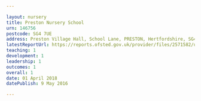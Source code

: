```yaml
---

layout: nursery
title: Preston Nursery School
urn: 146756
postcode: SG4 7UE
address: Preston Village Hall, School Lane, PRESTON, Hertfordshire, SG4 7UE
latestReportUrl: https://reports.ofsted.gov.uk/provider/files/2571582/urn/146756.pdf
teaching: 1
development: 1
leadership: 1
outcomes: 1
overall: 1
date: 01 April 2018 
datePublish: 9 May 2016

---
```

